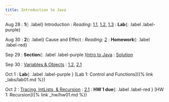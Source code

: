 ```yaml
---
title: Introduction to Java
---
```


Aug 28
: **1**{: .label} Introduction
    <!-- : {{site.links.lec.slides.slide01}} {{site.links.lec.demo.demo01}} -->
: _Reading:_ [1.1](https://inferentialthinking.com/chapters/01/1/intro.html), [1.2](https://inferentialthinking.com/chapters/01/2/why-data-science.html), [1.3](https://inferentialthinking.com/chapters/01/3/Plotting_the_Classics.html)
: **Lab**{: .label .label-purple} 
<!-- {{site.links.lab.lab01}} (Due 8/30) -->
<!-- : {{site.links.wksht.wksht01}} -->

Aug 30
: **2**{: .label} Cause and Effect
    <!-- : {{site.links.lec.slides.slide02}} {{site.links.lec.demo.demo02}} -->
: _Reading:_ [2](https://inferentialthinking.com/chapters/02/causality-and-experiments.html)
: **Homework**{: .label .label-red} 
<!-- {{site.links.hw.hw01}} (Due 9/4) -->


Sep 29
: **Section**{: .label .label-purple }[Intro to Java](#)
  : [Solution](#)

Sep 30
: [Variables & Objects](#)
  : [1.2](#), [2.1](#)

Oct 1
: **Lab**{: .label .label-purple } [Lab 1: Control and Functions]({% link _labs/lab01.md %})

Oct 2
: [Tracing, IntLists, & Recursion](#)
  : [2.1](#)
: **HW 1 due**{: .label .label-red } [HW 1: Recursion]({% link _hw/hw01.md %})
